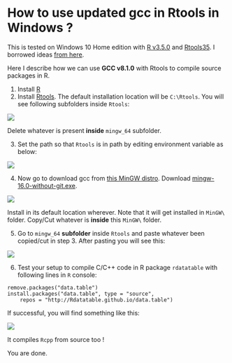 # How to use updated gcc in Rtools in Windows ?

This is tested on Windows 10 Home edition with [R v3.5.0](https://cran.r-project.org/src/base/R-3/R-3.5.0.tar.gz) and [Rtools35](https://cran.r-project.org/bin/windows/Rtools/Rtools35.exe). I borrowed ideas [from here](https://stackoverflow.com/questions/25455829/using-a-different-gcc-version-from-that-included-with-rtools-with-rcpp-on-window).


Here I describe how we can use **GCC v8.1.0** with Rtools to compile source packages in R.

1. Install [R](https://www.r-project.org/)
2. Install [Rtools](https://cran.r-project.org/bin/windows/Rtools/Rtools35.exe). The default installation location will be `C:\Rtools`. You will see following subfolders inside `Rtools`:

![](https://i.imgur.com/PO36H7J.png)

Delete whatever is present **inside** `mingw_64` subfolder.

3. Set the path so that `Rtools` is in path by editing environment variable as below:

![](https://i.imgur.com/cbadT4G.png)


4. Now go to download gcc from [this MinGW distro](https://nuwen.net/mingw.html). Download [mingw-16.0-without-git.exe](https://nuwen.net/files/mingw/mingw-16.0-without-git.exe). 

![](https://i.imgur.com/dda12M3.png)

Install in its default location wherever. Note that it will get installed in `MinGW\` folder. Copy/Cut whatever is **inside** this `MinGW\` folder.

5. Go to `mingw_64` **subfolder** inside `Rtools` and paste whatever been copied/cut in step 3. After pasting you will see this:

![](https://i.imgur.com/wZlB7x2.png)

6. Test your setup to compile C/C++ code in R package `rdatatable` with following lines in `R` console:
```
remove.packages("data.table")
install.packages("data.table", type = "source",
    repos = "http://Rdatatable.github.io/data.table")
```
If successful, you will find something like this:

![](https://i.imgur.com/MmIc3dq.png)

It compiles `Rcpp` from source too !

You are done.
